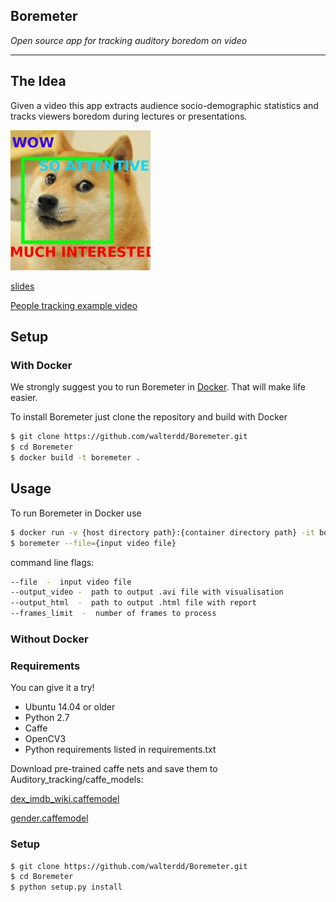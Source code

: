 ## Boremeter

*Open source app for tracking auditory boredom on video*

---

## The Idea

Given a video this app extracts audience socio-demographic statistics and tracks viewers boredom during lectures or presentations.

<img src="https://github.com/walterdd/Auditory_tracking/blob/master/dogg.jpg" width="224">

[slides](https://docs.google.com/presentation/d/14mCydv-_sYkVHxImUnIX6PWRfpsfL49311rG099QPvc/edit#slide=id.g19ead2f26b_0_16)

[People tracking example video](https://www.youtube.com/watch?v=LFJhAiqAA3c)


## Setup

### With Docker

We strongly suggest you to run Boremeter in [Docker](https://www.docker.com). That will make life easier. 

To install Boremeter just clone the repository and build with Docker

```bash
$ git clone https://github.com/walterdd/Boremeter.git
$ cd Boremeter
$ docker build -t boremeter .
```

## Usage
To run Boremeter in Docker use

```bash
$ docker run -v {host directory path}:{container directory path} -it boremeter
$ boremeter --file={input video file}
```

command line flags:

```bash
--file  -  input video file
--output_video -  path to output .avi file with visualisation
--output_html  -  path to output .html file with report
--frames_limit  -  number of frames to process
```


### Without Docker
### Requirements

You can give it a try!

+ Ubuntu 14.04 or older
+ Python 2.7
+ Caffe
+ OpenCV3
+ Python requirements listed in requirements.txt

Download pre-trained caffe nets and save them to Auditory_tracking/caffe_models:

[dex_imdb_wiki.caffemodel](https://data.vision.ee.ethz.ch/cvl/rrothe/imdb-wiki/static/dex_imdb_wiki.caffemodel)

[gender.caffemodel](https://data.vision.ee.ethz.ch/cvl/rrothe/imdb-wiki/static/gender.caffemodel)

### Setup

```bash
$ git clone https://github.com/walterdd/Boremeter.git
$ cd Boremeter
$ python setup.py install
```

